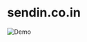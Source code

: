 # sendin.co.in

![Demo](https://github.com/shravan-shandilya/sendin.co.in/blob/master/sendincoin.gif?raw=true)
